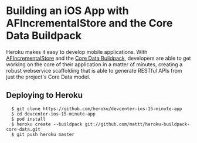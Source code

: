 Building an iOS App with AFIncrementalStore and the Core Data Buildpack
=======================================================================

Heroku makes it easy to develop mobile applications. With [AFIncrementalStore](https://github.com/AFNetworking/AFIncrementalStore) and the [Core Data Buildpack](https://github.com/mattt/heroku-buildpack-core-data), developers are able to get working on the core of their application in a matter of minutes, creating a robust webservice scaffolding that is able to generate RESTful APIs from just the project's Core Data model.

## Deploying to Heroku

```
  $ git clone https://github.com/heroku/devcenter-ios-15-minute-app
  $ cd devcenter-ios-15-minute-app
  $ pod install
  $ heroku create --buildpack git://github.com/mattt/heroku-buildpack-core-data.git
  $ git push heroku master
```
